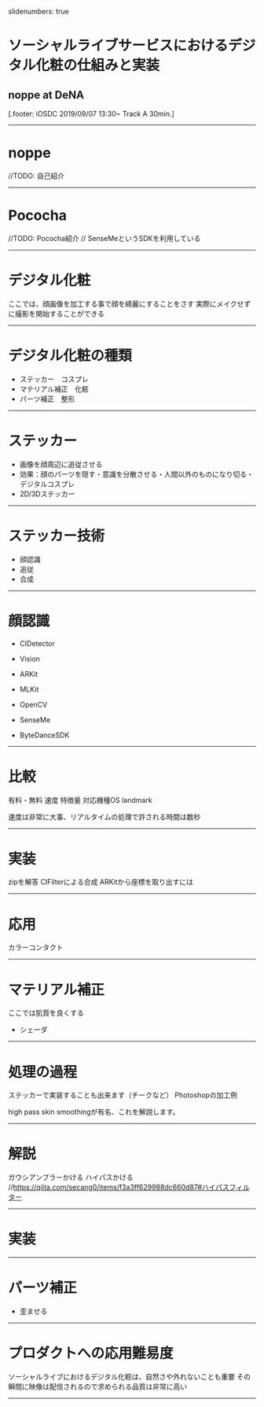slidenumbers: true

# ソーシャルライブサービスにおけるデジタル化粧の仕組みと実装

## noppe at DeNA

[.footer: iOSDC 2019/09/07 13:30~ Track A 30min.]

---

# noppe

//TODO: 自己紹介

---

# Pococha

//TODO: Pococha紹介
// SenseMeというSDKを利用している

---

# デジタル化粧

ここでは、顔画像を加工する事で顔を綺麗にすることをさす
実際にメイクせずに撮影を開始することができる

---

# デジタル化粧の種類

- ステッカー　コスプレ
- マテリアル補正　化粧
- パーツ補正　整形

<!-- パネル横に3枚 -->

---

# ステッカー

- 画像を顔周辺に追従させる
- 効果：顔のパーツを隠す・意識を分散させる・人間以外のものになり切る・デジタルコスプレ
- 2D/3Dステッカー

<!-- ビデオ -->

---

# ステッカー技術

- 顔認識
- 追従
- 合成

---

# 顔認識

- CIDetector
- Vision
- ARKit

- MLKit
- OpenCV

- SenseMe
- ByteDanceSDK

---

# 比較

有料・無料
速度
特徴量
対応機種OS
landmark

速度は非常に大事、リアルタイムの処理で許される時間は数秒

---

# 実装

zipを解答
CIFilterによる合成
ARKitから座標を取り出すには

---

# 応用

カラーコンタクト

---

# マテリアル補正

ここでは肌質を良くする

- シェーダ

---

# 処理の過程

ステッカーで実装することも出来ます（チークなど）
Photoshopの加工例
<!-- https://liginc.co.jp/web/design/photoshop/129524 -->
high pass skin smoothingが有名、これを解説します。

---

# 解説

ガウシアンブラーかける
ハイパスかける
//https://qiita.com/secang0/items/f3a3ff629988dc660d87#ハイパスフィルター

---

# 実装

---

# パーツ補正

- 歪ませる

---

# プロダクトへの応用難易度

ソーシャルライブにおけるデジタル化粧は、自然さや外れないことも重要
その瞬間に映像は配信されるので求められる品質は非常に高い

---